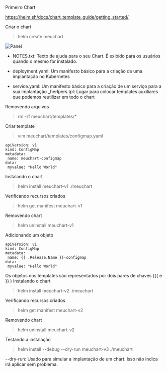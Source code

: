 Primeiro Chart

https://helm.sh/docs/chart_template_guide/getting_started/


Criar o chart

> helm create meuchart


![Panel](https://i.ibb.co/M1tTLGL/image.png)


- NOTES.txt: Texto de ajuda para o seu Chart. É exibido para os usuários quando o mesmo
for instalado.

- deployment.yaml: Um manifesto básico para a criação de uma implantação no
Kubernetes

- service.yaml: Um manifesto básico para a criação de um serviço para a sua implantação
_herlpers.tpl: Lugar para colocar templates auxiliares que podemos reutilizar em todo o
chart


Removendo arquivos
> rm -rf meuchart/templates/*


Criar template
> vim meuchart/templates/configmap.yaml

```
apiVersion: v1
kind: ConfigMap
metadata:
 name: meuchart-configmap
data:
 myvalue: "Hello World"

```

Instalando o chart
> helm install meuchart-v1 ./meuchart

Verificando recursos criados
> helm get manifest meuchart-v1

Removendo chart
> helm uninstall meuchart-v1

Adicionando um objeto
 
```
apiVersion: v1
kind: ConfigMap
metadata:
 name: {{ .Release.Name }}-configmap
data:
 myvalue: "Hello World"
```


Os objetos nos templates são representados por dois pares de chaves ({{ e }} )
Instalando o chart

> helm install meuchart-v2 ./meuchart

Verificando recursos criados
> helm get manifest meuchart-v2

Removendo chart
> helm uninstall meuchart-v2

Testando a instalação
> helm install --debug --dry-run meuchart-v3 ./meuchart


--dry-run: Usado para simular a implantação de um chart. Isso não indica irá aplicar sem
problema.